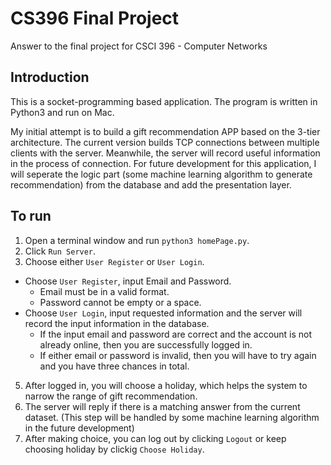 # CS396 Final Project
Answer to the final project for CSCI 396 - Computer Networks

## Introduction
This is a socket-programming based application. The program is written in Python3 and run on Mac.

My initial attempt is to build a gift recommendation APP based on the 3-tier architecture. The current version builds TCP connections between multiple clients with the server. Meanwhile, the server will record useful information in the process of connection. For future development for this application, I will seperate the logic part (some machine learning algorithm to generate recommendation) from the database and add the presentation layer.

## To run
1. Open a terminal window and run `python3 homePage.py`.
2. Click `Run Server`.
3. Choose either `User Register` or `User Login`.
  * Choose `User Register`, input Email and Password.
      * Email must be in a valid format.
      * Password cannot be empty or a space.
  * Choose `User Login`, input requested information and the server will record the input information in the database.
      * If the input email and password are correct and the account is not already online, then you are successfully logged in.
      * If either email or password is invalid, then you will have to try again and you have three chances in total.
5. After logged in, you will choose a holiday, which helps the system to narrow the range of gift recommendation.
6. The server will reply if there is a matching answer from the current dataset. (This step will be handled by some machine learning algorithm in the future development)
7. After making choice, you can log out by clicking `Logout` or keep choosing holiday by clickig `Choose Holiday`.
